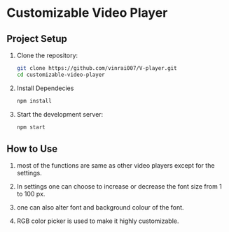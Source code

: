 # Customizable Video Player

## Project Setup

1. Clone the repository:
   ```sh
   git clone https://github.com/vinrai007/V-player.git
   cd customizable-video-player
2. Install Dependecies
   ```sh
   npm install
3. Start the development server:
   ```sh
   npm start


## How to Use

1. most of the functions are same as other video players except for the settings.

2. In settings one can choose to increase or decrease the font size from 1 to 100 px.

3. one can also alter font and background colour of the font.

4. RGB color picker is used to make it highly customizable.
